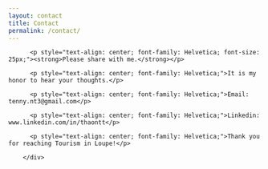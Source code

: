 ```yaml
---
layout: contact
title: Contact
permalink: /contact/
---
```

<div class="wrapper">
        <div class="contact">

          <p style="text-align: center; font-family: Helvetica; font-size: 25px;"><strong>Please share with me.</strong></p>
          
          <p style="text-align: center; font-family: Helvetica;">It is my honor to hear your thoughts.</p>
          
          <p style="text-align: center; font-family: Helvetica;">Email: tenny.nt3@gmail.com</p>

          <p style="text-align: center; font-family: Helvetica;">Linkedin: www.linkedin.com/in/thaontt</p>

          <p style="text-align: center; font-family: Helvetica;">Thank you for reaching Tourism in Loupe!</p>

        </div>
</div>
